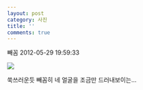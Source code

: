 ```yaml
---
layout: post
category: 사진
title: ''
comments: true
---
```

빼꼼
2012-05-29 19:59:33


  

![][link0]

  

  

쑥쓰러운듯 빼꼼히 네 얼굴을 조금만 드러내보이는...


[link0]:https://t1.daumcdn.net/cfile/tistory/1260014B4FC4ABE928
